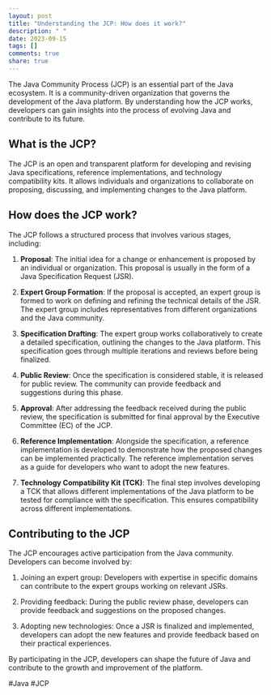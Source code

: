 ```yaml
---
layout: post
title: "Understanding the JCP: How does it work?"
description: " "
date: 2023-09-15
tags: []
comments: true
share: true
---
```


The Java Community Process (JCP) is an essential part of the Java ecosystem. It is a community-driven organization that governs the development of the Java platform. By understanding how the JCP works, developers can gain insights into the process of evolving Java and contribute to its future.

## What is the JCP?

The JCP is an open and transparent platform for developing and revising Java specifications, reference implementations, and technology compatibility kits. It allows individuals and organizations to collaborate on proposing, discussing, and implementing changes to the Java platform.

## How does the JCP work?

The JCP follows a structured process that involves various stages, including:

1. **Proposal**: The initial idea for a change or enhancement is proposed by an individual or organization. This proposal is usually in the form of a Java Specification Request (JSR).

2. **Expert Group Formation**: If the proposal is accepted, an expert group is formed to work on defining and refining the technical details of the JSR. The expert group includes representatives from different organizations and the Java community.

3. **Specification Drafting**: The expert group works collaboratively to create a detailed specification, outlining the changes to the Java platform. This specification goes through multiple iterations and reviews before being finalized.

4. **Public Review**: Once the specification is considered stable, it is released for public review. The community can provide feedback and suggestions during this phase.

5. **Approval**: After addressing the feedback received during the public review, the specification is submitted for final approval by the Executive Committee (EC) of the JCP.

6. **Reference Implementation**: Alongside the specification, a reference implementation is developed to demonstrate how the proposed changes can be implemented practically. The reference implementation serves as a guide for developers who want to adopt the new features.

7. **Technology Compatibility Kit (TCK)**: The final step involves developing a TCK that allows different implementations of the Java platform to be tested for compliance with the specification. This ensures compatibility across different implementations.

## Contributing to the JCP

The JCP encourages active participation from the Java community. Developers can become involved by:

1. Joining an expert group: Developers with expertise in specific domains can contribute to the expert groups working on relevant JSRs.

2. Providing feedback: During the public review phase, developers can provide feedback and suggestions on the proposed changes.

3. Adopting new technologies: Once a JSR is finalized and implemented, developers can adopt the new features and provide feedback based on their practical experiences.

By participating in the JCP, developers can shape the future of Java and contribute to the growth and improvement of the platform.

#Java #JCP